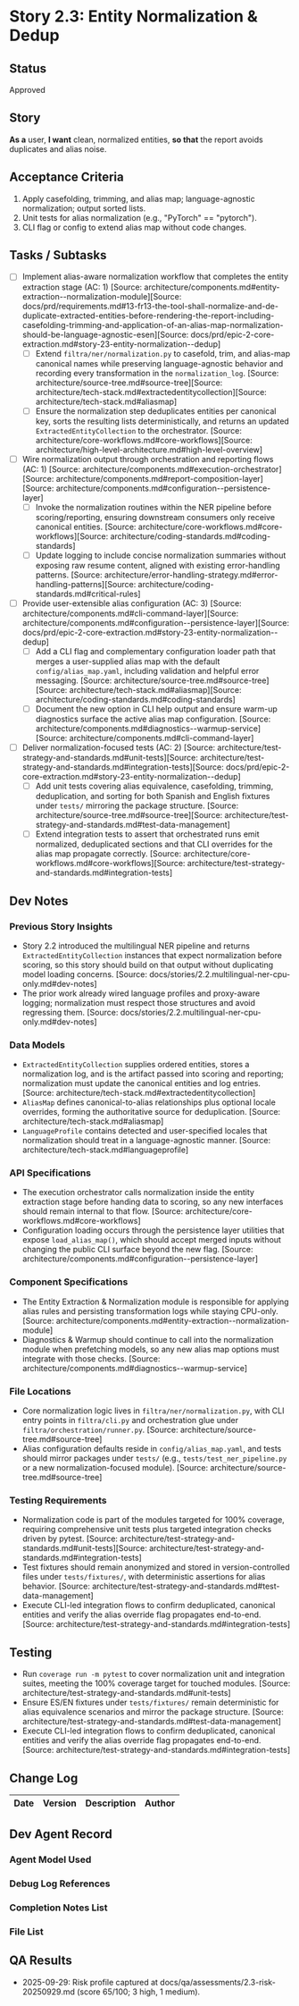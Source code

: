 # Story 2.3: Entity Normalization & Dedup

## Status
Approved

## Story
**As a** user,
**I want** clean, normalized entities,
**so that** the report avoids duplicates and alias noise.

## Acceptance Criteria
1. Apply casefolding, trimming, and alias map; language-agnostic normalization; output sorted lists.
2. Unit tests for alias normalization (e.g., "PyTorch" == "pytorch").
3. CLI flag or config to extend alias map without code changes.

## Tasks / Subtasks
- [ ] Implement alias-aware normalization workflow that completes the entity extraction stage (AC: 1) [Source: architecture/components.md#entity-extraction--normalization-module][Source: docs/prd/requirements.md#13-fr13-the-tool-shall-normalize-and-de-duplicate-extracted-entities-before-rendering-the-report-including-casefolding-trimming-and-application-of-an-alias-map-normalization-should-be-language-agnostic-esen][Source: docs/prd/epic-2-core-extraction.md#story-23-entity-normalization--dedup]
  - [ ] Extend `filtra/ner/normalization.py` to casefold, trim, and alias-map canonical names while preserving language-agnostic behavior and recording every transformation in the `normalization_log`. [Source: architecture/source-tree.md#source-tree][Source: architecture/tech-stack.md#extractedentitycollection][Source: architecture/tech-stack.md#aliasmap]
  - [ ] Ensure the normalization step deduplicates entities per canonical key, sorts the resulting lists deterministically, and returns an updated `ExtractedEntityCollection` to the orchestrator. [Source: architecture/core-workflows.md#core-workflows][Source: architecture/high-level-architecture.md#high-level-overview]
- [ ] Wire normalization output through orchestration and reporting flows (AC: 1) [Source: architecture/components.md#execution-orchestrator][Source: architecture/components.md#report-composition-layer][Source: architecture/components.md#configuration--persistence-layer]
  - [ ] Invoke the normalization routines within the NER pipeline before scoring/reporting, ensuring downstream consumers only receive canonical entities. [Source: architecture/core-workflows.md#core-workflows][Source: architecture/coding-standards.md#coding-standards]
  - [ ] Update logging to include concise normalization summaries without exposing raw resume content, aligned with existing error-handling patterns. [Source: architecture/error-handling-strategy.md#error-handling-patterns][Source: architecture/coding-standards.md#critical-rules]
- [ ] Provide user-extensible alias configuration (AC: 3) [Source: architecture/components.md#cli-command-layer][Source: architecture/components.md#configuration--persistence-layer][Source: docs/prd/epic-2-core-extraction.md#story-23-entity-normalization--dedup]
  - [ ] Add a CLI flag and complementary configuration loader path that merges a user-supplied alias map with the default `config/alias_map.yaml`, including validation and helpful error messaging. [Source: architecture/source-tree.md#source-tree][Source: architecture/tech-stack.md#aliasmap][Source: architecture/coding-standards.md#coding-standards]
  - [ ] Document the new option in CLI help output and ensure warm-up diagnostics surface the active alias map configuration. [Source: architecture/components.md#diagnostics--warmup-service][Source: architecture/components.md#cli-command-layer]
- [ ] Deliver normalization-focused tests (AC: 2) [Source: architecture/test-strategy-and-standards.md#unit-tests][Source: architecture/test-strategy-and-standards.md#integration-tests][Source: docs/prd/epic-2-core-extraction.md#story-23-entity-normalization--dedup]
  - [ ] Add unit tests covering alias equivalence, casefolding, trimming, deduplication, and sorting for both Spanish and English fixtures under `tests/` mirroring the package structure. [Source: architecture/source-tree.md#source-tree][Source: architecture/test-strategy-and-standards.md#test-data-management]
  - [ ] Extend integration tests to assert that orchestrated runs emit normalized, deduplicated sections and that CLI overrides for the alias map propagate correctly. [Source: architecture/core-workflows.md#core-workflows][Source: architecture/test-strategy-and-standards.md#integration-tests]

## Dev Notes
### Previous Story Insights
- Story 2.2 introduced the multilingual NER pipeline and returns `ExtractedEntityCollection` instances that expect normalization before scoring, so this story should build on that output without duplicating model loading concerns. [Source: docs/stories/2.2.multilingual-ner-cpu-only.md#dev-notes]
- The prior work already wired language profiles and proxy-aware logging; normalization must respect those structures and avoid regressing them. [Source: docs/stories/2.2.multilingual-ner-cpu-only.md#dev-notes]

### Data Models
- `ExtractedEntityCollection` supplies ordered entities, stores a normalization log, and is the artifact passed into scoring and reporting; normalization must update the canonical entities and log entries. [Source: architecture/tech-stack.md#extractedentitycollection]
- `AliasMap` defines canonical-to-alias relationships plus optional locale overrides, forming the authoritative source for deduplication. [Source: architecture/tech-stack.md#aliasmap]
- `LanguageProfile` contains detected and user-specified locales that normalization should treat in a language-agnostic manner. [Source: architecture/tech-stack.md#languageprofile]

### API Specifications
- The execution orchestrator calls normalization inside the entity extraction stage before handing data to scoring, so any new interfaces should remain internal to that flow. [Source: architecture/core-workflows.md#core-workflows]
- Configuration loading occurs through the persistence layer utilities that expose `load_alias_map()`, which should accept merged inputs without changing the public CLI surface beyond the new flag. [Source: architecture/components.md#configuration--persistence-layer]

### Component Specifications
- The Entity Extraction & Normalization module is responsible for applying alias rules and persisting transformation logs while staying CPU-only. [Source: architecture/components.md#entity-extraction--normalization-module]
- Diagnostics & Warmup should continue to call into the normalization module when prefetching models, so any new alias map options must integrate with those checks. [Source: architecture/components.md#diagnostics--warmup-service]

### File Locations
- Core normalization logic lives in `filtra/ner/normalization.py`, with CLI entry points in `filtra/cli.py` and orchestration glue under `filtra/orchestration/runner.py`. [Source: architecture/source-tree.md#source-tree]
- Alias configuration defaults reside in `config/alias_map.yaml`, and tests should mirror packages under `tests/` (e.g., `tests/test_ner_pipeline.py` or a new normalization-focused module). [Source: architecture/source-tree.md#source-tree]

### Testing Requirements
- Normalization code is part of the modules targeted for 100% coverage, requiring comprehensive unit tests plus targeted integration checks driven by pytest. [Source: architecture/test-strategy-and-standards.md#unit-tests][Source: architecture/test-strategy-and-standards.md#integration-tests]
- Test fixtures should remain anonymized and stored in version-controlled files under `tests/fixtures/`, with deterministic assertions for alias behavior. [Source: architecture/test-strategy-and-standards.md#test-data-management]
- Execute CLI-led integration flows to confirm deduplicated, canonical entities and verify the alias override flag propagates end-to-end. [Source: architecture/test-strategy-and-standards.md#integration-tests]

## Testing
- Run `coverage run -m pytest` to cover normalization unit and integration suites, meeting the 100% coverage target for touched modules. [Source: architecture/test-strategy-and-standards.md#unit-tests]
- Ensure ES/EN fixtures under `tests/fixtures/` remain deterministic for alias equivalence scenarios and mirror the package structure. [Source: architecture/test-strategy-and-standards.md#test-data-management]
- Execute CLI-led integration flows to confirm deduplicated, canonical entities and verify the alias override flag propagates end-to-end. [Source: architecture/test-strategy-and-standards.md#integration-tests]

## Change Log
| Date | Version | Description | Author |
| ---- | ------- | ----------- | ------ |

## Dev Agent Record
### Agent Model Used

### Debug Log References

### Completion Notes List

### File List

## QA Results
- 2025-09-29: Risk profile captured at docs/qa/assessments/2.3-risk-20250929.md (score 65/100; 3 high, 1 medium).
